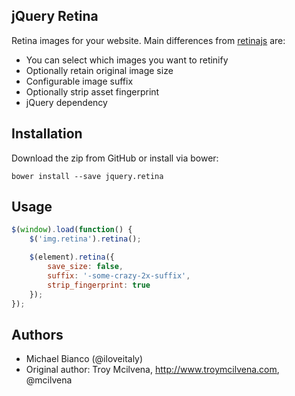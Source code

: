 ## jQuery Retina
Retina images for your website. Main differences from [retinajs](http://retinajs.com) are:

* You can select which images you want to retinify
* Optionally retain original image size
* Configurable image suffix
* Optionally strip asset fingerprint
* jQuery dependency

## Installation
Download the zip from GitHub or install via bower:
```
bower install --save jquery.retina
```
## Usage

```javascript
$(window).load(function() {
	$('img.retina').retina();

	$(element).retina({
		save_size: false,
		suffix: '-some-crazy-2x-suffix',
		strip_fingerprint: true
	});
});
```

## Authors

* Michael Bianco (@iloveitaly)
* Original author: Troy Mcilvena, http://www.troymcilvena.com, @mcilvena
 
